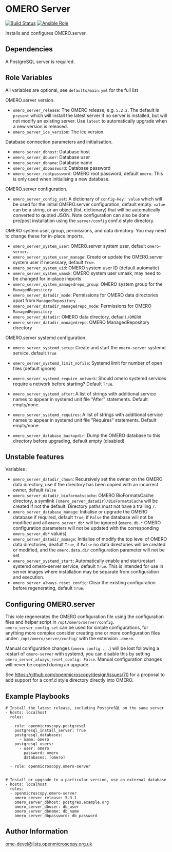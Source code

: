 OMERO Server
============

[![Build Status](https://travis-ci.org/openmicroscopy/ansible-role-omero-server.svg)](https://travis-ci.org/openmicroscopy/ansible-role-omero-server)
[![Ansible Role](https://img.shields.io/ansible/role/14772.svg)](https://galaxy.ansible.com/openmicroscopy/omero-server/)

Installs and configures OMERO.server.


Dependencies
------------

A PostgreSQL server is required.



Role Variables
--------------

All variables are optional, see `defaults/main.yml` for the full list

OMERO.server version.
- `omero_server_release`: The OMERO release, e.g. `5.2.2`.
  The default is `present` which will install the latest server if no server is installed, but will not modify an existing server.
  Use `latest` to automatically upgrade when a new version is released.
- `omero_server_ice_version`: The ice version.

Database connection parameters and initialisation.
- `omero_server_dbhost`: Database host
- `omero_server_dbuser`: Database user
- `omero_server_dbname`: Database name
- `omero_server_dbpassword`: Database password
- `omero_server_rootpassword`: OMERO root password, default `omero`.
  This is only used when initialising a new database.

OMERO.server configuration.
- `omero_server_config_set`: A dictionary of `config-key: value` which will be used for the initial OMERO.server configuration, default empty.
  `value` can be a string, or an object (list, dictionary) that will be automatically converted to quoted JSON.
  Note configuration can also be done pre/post installation using the `server/config` conf.d style directory.

OMERO system user, group, permissions, and data directory.
You may need to change these for in-place imports.
- `omero_server_system_user`: OMERO.server system user, default `omero-server`.
- `omero_server_system_user_manage`: Create or update the OMERO.server system user if necessary, default `True`.
- `omero_server_system_uid`: OMERO system user ID (default automatic)
- `omero_server_system_umask`: OMERO system user umask, may need to be changed for in-place imports
- `omero_server_system_managedrepo_group`: OMERO system group for the `ManagedRepository`
- `omero_server_datadir_mode`: Permissions for OMERO data directories apart from `ManagedRepository`
- `omero_server_datadir_managedrepo_mode`: Permissions for OMERO `ManagedRepository`
- `omero_server_datadir`: OMERO data directory, default `/OMERO`
- `omero_server_datadir_managedrepo`: OMERO ManagedRepository directory

OMERO.server systemd configuration.
- `omero_server_systemd_setup`: Create and start the `omero-server` systemd service, default `True`
- `omero_server_systemd_limit_nofile`: Systemd limit for number of open files (default ignore)
- `omero_server_systemd_require_network`: Should omero systemd services require a network before starting? Default `True`.
- `omero_server_systemd_after`: A list of strings with additional service names to appear in systemd unit file "After" statements. Default empty/none.
- `omero_server_systemd_requires`: A list of strings with additional service names to appear in systemd unit file "Requires" statements. Default empty/none.

- `omero_server_database_backupdir`: Dump the OMERO database to this directory before upgrading, default empty (disabled)


Unstable features
-----------------

Variables :
- `omero_server_datadir_chown`: Recursively set the owner on the OMERO data directory, use if the directory has been copied with an incorrect owner, default `False`
- `omero_server_datadir_bioformatscache`: OMERO BioFormatsCache directory, a symlink `{omero_server_datadir}/BioFormatsCache` will be created if not the default.
  Directory paths must not have a trailing `/`.
- `omero_server_database_manage`: Initialise or upgrade the OMERO database if required, default `True`, if `False` the database will not be modified and all `omero_server_db*` will be ignored (`omero.db.*` OMERO configuration parameters will not be updated with the corresponding `omero_server_db*` values)
- `omero_server_datadir_manage`: Initialise of modify the top level of OMERO data directories, deafult `True`, if `False` no data directories will be created or modified, and the `omero.data.dir` configuration parameter will not be set
- `omero_server_systemd_start`: Automatically enable and start/restart systemd omero-server service, default `True`.
  This is intended for use in server images where installation may be separate from configuration and execution.
- `omero_server_always_reset_config`: Clear the existing configuration before regenerating, default `True`.



Configuring OMERO.server
------------------------

This role regenerates the OMERO configuration file using the configuration files and helper script in `/opt/omero/server/config`.
`omero_server_config_set` can be used for simple configurations, for anything more complex consider creating one or more configuration files under: `/opt/omero/server/config/` with the extension `.omero`.

Manual configuration changes (`omero config ...`) will be lost following a restart of `omero-server` with systemd, you can disable this by setting `omero_server_always_reset_config: False`.
Manual configuration changes will never be copied during an upgrade.

See https://github.com/openmicroscopy/design/issues/70 for a proposal to add support for a conf.d style directory directly into OMERO.


Example Playbooks
-----------------

    # Install the latest release, including PostgreSQL on the same server
    - hosts: localhost
      roles:

      - role: openmicroscopy.postgresql
        postgresql_install_server: True
        postgresql_databases:
          - name: omero
        postgresql_users:
          - user: omero
            password: omero
            databases: [omero]

      - role: openmicroscopy.omero-server


    # Install or upgrade to a particular version, use an external database
    - hosts: localhost
      roles:
      - openmicroscopy.omero-server
        omero_server_release: 5.3.1
        omero_server_dbhost: postgres.example.org
        omero_server_dbuser: db_user
        omero_server_dbname: db_name
        omero_server_dbpassword: db_password


Author Information
------------------

ome-devel@lists.openmicroscopy.org.uk
